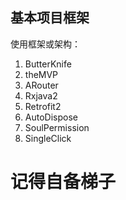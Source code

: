 ## 基本项目框架

使用框架或架构：
1. ButterKnife
2. theMVP
3. ARouter
4. Rxjava2
5. Retrofit2
6. AutoDispose
7. SoulPermission
8. SingleClick

# 记得自备梯子